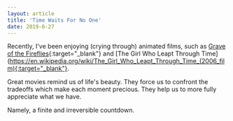 ```yaml
---
layout: article
title: 'Time Waits For No One'
date: 2019-6-27
---
```


Recently, I've been enjoying (crying through) animated films, such as [Grave of the Fireflies](https://en.wikipedia.org/wiki/Grave_of_the_Fireflies){:target="_blank"} and [The Girl Who Leapt Through Time](https://en.wikipedia.org/wiki/The_Girl_Who_Leapt_Through_Time_(2006_film){:target="_blank"}.

Great movies remind us of life's beauty. They force us to confront the tradeoffs which make each moment precious. They help us to more fully appreciate what we have.

Namely, a finite and irreversible countdown.
